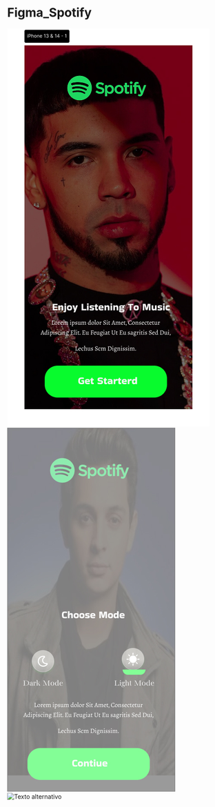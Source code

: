 # Figma_Spotify


![Texto alternativo](IMAGENES-SPOTIFY/IPHONE001.jpg) 
![Texto alternativo](IMAGENES-SPOTIFY/IPHONE002.jpg)
![Texto alternativo](IMAGENES-SPOTIFY/IPHONE003.jpg)
